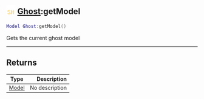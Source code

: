 ## <img src="../../.gitbook/assets/shared.png" width="24" height=24 /> [Ghost](https://iaswiki.rawr.dev/readme/ghost):getModel

```lua
Model Ghost:getModel()
```

Gets the current ghost model

------
## Returns

| Type   | Description |
| ------ | ----------: |
| [Model](https://iaswiki.rawr.dev/readme/model) | No description |

